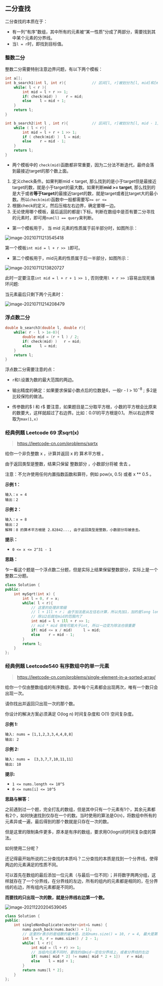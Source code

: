 ## 二分查找

二分查找的本质在于：

* 有一列“有序”数组，其中所有的元素被“某一性质”分成了两部分，需要找到其中某个元素的分界线。
* 当`l = r`时，即找到目标值。



### 整数二分

整数二分需要特别注意边界问题，有以下两个模板：

```c++
int a[];
int b_search1(int l, int r){         	// 区间[l, r]被划分为[l, mid]和[mid + 1, r]时使用
    while( l < r ){
        int mid = l + r >> 1;
        if( check(mid) )	r = mid;
        else	l = mid + 1;
    }
    return l;
}

int b_search2(int l , int r){			// 区间[l, r]被划分为[l, mid - 1]和[mid, r]时使用
    while ( l < r){
        int mid = l + r + 1 >> 1;
        if ( check(mid) )  l = mid;
        else	r = mid - 1;
    }
    return l;
}
```



* 两个模板中的 `check(mid)`函数都非常重要，因为二分法不断迭代，最终会落到最接近target的那个数上面。

1. 定义check条件。如果判断mid < target, 那么找到的是小于target但是最接近target的数，就是小于target的最大数。如果判断**mid >= target**, 那么找到的是大于或者**等于target**的最接近target的数，就是target或者比target大的最小数。所以`check(mid)`函数中一般都需要写`>= or <=`
2. 根据check的定义，然后压缩左右边界，确定要哪一边。
2. 无论使用哪个模板，最后返回的都是`l`下标。判断在数组中是否有要二分寻找的元素时，即可用`num[l] == query`来判断。





* 第一个模板用于， 当 mid 元素的性质属于前半部分时，如图所示：

![image-20210711213545418](.\二分查找.assets\image-20210711213545418.png)

第一个模板`int mid = l + r >> 1`即可。



* 第二个模板用于，mid元素的性质属于后一半部分，如图所示：

![image-20210711213820727](.\二分查找.assets\image-20210711213820727.png)

此时一定要注意`int mid = l + r + 1 >> 1` , 否则使用`l + r >> 1`容易出现死循环问题:

当元素最后只剩下两个元素时：

![image-20210711214208479](.\二分查找.assets\image-20210711214206563.png)







### 浮点数二分

```c++
double b_search3(double l, double r){
    while( r - l > 1e-8){
        double mid = (r + l ) / 2;
        if( check(mid) )   r = mid;
        else	l = mid;
    }
    return l;
}
```

浮点数二分需要注意的点：

* `r`和`l`设置为数的最大范围的两边。

* 输出精度的确定：如果要求保留小数点后的位数是6，一般r - l > $10^{-8}$ ; 多2是比较保险的做法。
* 传参数的$ l 和 r$ 要注意，如果题目是二分取平方根，小数的平方根会比原来的数要大，这样就超过了右边界。比如：0.01的平方根是0.1。 所以右边界常取为`max(1,x)`





### 经典例题 Leetcode 69 求sqrt(x)

> https://leetcode-cn.com/problems/sqrtx

给你一个非负整数 x ，计算并返回 x 的 算术平方根 。

由于返回类型是整数，结果只保留 整数部分 ，小数部分将被 舍去 。

注意：不允许使用任何内置指数函数和算符，例如 pow(x, 0.5) 或者 x ** 0.5 。

**示例 1：**

```
输入：x = 4
输出：2
```

**示例 2：**

```
输入：x = 8
输出：2
解释：8 的算术平方根是 2.82842..., 由于返回类型是整数，小数部分将被舍去。
```

**提示：**

- `0 <= x <= 2^31 - 1`

**思路：**

乍一看这个题是一个浮点数二分题，但是实际上结果保留整数部分，实际上是一个整数二分题。

```c++
class Solution {
public:
    int mySqrt(int x) {
        int l = 0, r = x;
        while( l < r){
            // 这里的处理非常细
            // l + 1ll + r； 由于加法是从左往右计算，所以先加1，加的是long long, 结果就是long long类型， 不会溢出
            // 除以2后就在mid的范围内了
            int mid = l + 1ll + r >> 1;
            // mid * mid 很有可能大于int, 所以一边变为除法也很重要
            if( mid <= x / mid)     l = mid;
            else    r = mid - 1;
        }
        return l;
    }
};
```





### 经典例题 Leetcode540 有序数组中的单一元素

> https://leetcode-cn.com/problems/single-element-in-a-sorted-array/

给你一个仅由整数组成的有序数组，其中每个元素都会出现两次，唯有一个数只会出现一次。

请你找出并返回只出现一次的那个数。

你设计的解决方案必须满足 O(log n) 时间复杂度和 O(1) 空间复杂度。

**示例 1:**

```
输入: nums = [1,1,2,3,3,4,4,8,8]
输出: 2
```

**示例 2:**

```
输入: nums =  [3,3,7,7,10,11,11]
输出: 10
```

**提示:**

- `1 <= nums.length <= 10^5`
- `0 <= nums[i] <= 10^5`



**思路与解答：**

之前遇到过一个题，完全打乱的数组，但是其中只有一个元素有1个，其余元素都有2个，如何快速找到仅存在一个的数。当时使用的算法是O(n)，将数组中所有的元素异或一遍，最后得到的那个数就是只存在一次的数。

但是这里的限制条件更多，原本是有序的数组，要求用O(logn)的时间复杂度的算法。

如何使用二分呢？

还记得最开始所说的二分查找的本质吗？二分查找的本质是找到一个分界线，使得两边的元素满足的性质不同。

可以首先在数组的最后添加一位元素（与最后一位不同）；并将数字两两分组，这样就存在了一个分界线，在分界线的左边，所有的组内的元素都是相同的，在分界线的右边，所有组内元素都是不同的。

**而要找的只出现一次的数，就是分界线右边第一个数。**

![image-20211220204539045](二分查找.assets/image-20211220204539045.png)

```c++
class Solution {
public:
    int singleNonDuplicate(vector<int>& nums) {
        nums.push_back(nums.back() + 1);
        // 这里的r表示的是组数的最大值，比如nums.size() = 10, r = 4, 最大是第四组
        int l = 0, r = nums.size() / 2 - 1;
        while( l < r){
            int mid = (l + r) >> 1;
            // 当组内元素不同时，要找的组mid一定在分界线上，或者分界线的左边
            if( nums[ mid * 2] != nums[ mid * 2 + 1])   r = mid;
            else    l = mid + 1;	
        }
        return nums[l * 2];
    }
};
```

